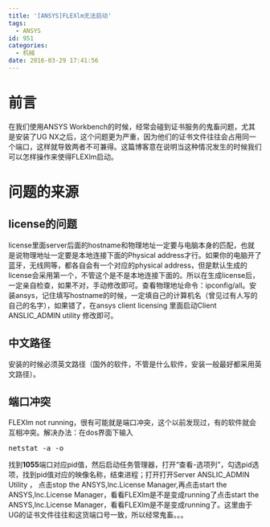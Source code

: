 ```yaml
---
title: '[ANSYS]FLEXlm无法启动'
tags:
  - ANSYS
id: 951
categories:
  - 机械
date: 2016-03-29 17:41:56
---
```


# 前言

在我们使用ANSYS Workbench的时候，经常会碰到证书服务的鬼畜问题，尤其是安装了UG NX之后，这个问题更为严重，因为他们的证书文件往往会占用同一个端口，这样就导致两者不可兼得。这篇博客意在说明当这种情况发生的时候我们可以怎样操作来使得FLEXlm启动。

# 问题的来源

## license的问题

license里面server后面的hostname和物理地址一定要与电脑本身的匹配，也就是说物理地址一定要是本地连接下面的Physical address才行。如果你的电脑开了蓝牙，无线网等，都各自会有一个对应的physical address，但是默认生成的license会采用第一个，不管这个是不是本地连接下面的。所以在生成license后，一定亲自检查，如果不对，手动修改即可。查看物理地址命令：ipconfig/all。安装ansys，记住填写hostname的时候，一定填自己的计算机名（曾见过有人写的自己的名字），如果错了，在ansys client licensing 里面启动Client ANSLIC_ADMIN utility 修改即可。

## 中文路径

安装的时候必须英文路径（国外的软件，不管是什么软件，安装一般最好都采用英文路径）。

## 端口冲突

FLEXlm not running，很有可能就是端口冲突，这个以前发现过，有的软件就会互相冲突。解决办法：在dos界面下输入
<pre class="lang:sh decode:true">netstat -a -o</pre>

找到**1055**端口对应pid值，然后启动任务管理器，打开“查看-选项列”，勾选pid选项，找到pid值对应的映像名称，结束进程；打开打开Server ANSLIC_ADMIN Utility ， 点击stop the ANSYS,lnc.License Manager,再点击start the ANSYS,lnc.License Manager，看看FLEXlm是不是变成running了点击start the ANSYS,lnc.License Manager，看看FLEXlm是不是变成running了。这里由于UG的证书文件往往和这货端口号一致，所以经常鬼畜。。。